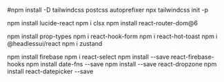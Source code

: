 

#npm install -D tailwindcss postcss autoprefixer
npx tailwindcss init -p

npm install lucide-react
npm i clsx
npm install react-router-dom@6

npm install prop-types
npm i react-hook-form
npm i react-hot-toast
npm i @headlessui/react
npm i zustand

npm install firebase
npm i react-select
npm install --save react-firebase-hooks
npm install date-fns --save
npm install --save react-dropzone
npm install react-datepicker --save

